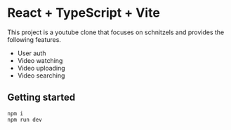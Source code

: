 # React + TypeScript + Vite

This project is a youtube clone that focuses on schnitzels and provides the following features.

- User auth
- Video watching
- Video uploading
- Video searching

## Getting started

    npm i
    npm run dev
